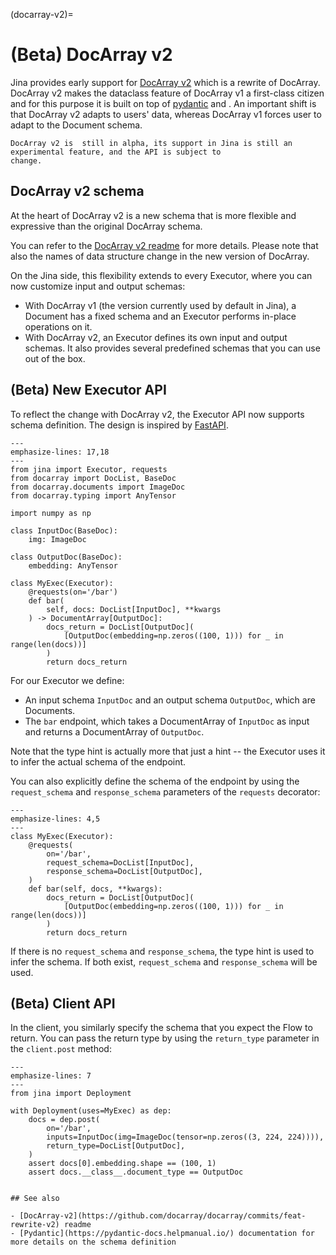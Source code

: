 (docarray-v2)=


# (Beta) DocArray v2

Jina provides early support for [DocArray v2](https://github.com/docarray/docarray/commits/feat-rewrite-v2) which
is a rewrite of DocArray. DocArray v2 makes the dataclass feature of DocArray v1 a first-class citizen and for this 
purpose it is built on top of [pydantic](https://pydantic-docs.helpmanual.io/) and . An important shift is that 
DocArray v2 adapts to users' data, whereas DocArray v1 forces user to adapt to the Document schema.

```{warning} Beta support
DocArray v2 is  still in alpha, its support in Jina is still an experimental feature, and the API is subject to 
change.
```

## DocArray v2 schema

At the heart of DocArray v2 is a new schema that is more flexible and expressive than the original DocArray schema.

You can refer to the [DocArray v2 readme](https://github.com/docarray/docarray/tree/feat-rewrite-v2) for more details. 
Please note that also the names of data structure change in the new version of DocArray.


On the Jina side, this flexibility extends to every Executor, where you can now customize input and output schemas:

- With DocArray v1 (the version currently used by default in Jina), a Document has a fixed schema and an Executor performs in-place operations on it. 
- With DocArray v2, an Executor defines its own input and output schemas. It also provides several predefined schemas that you can use out of the box.

## (Beta) New Executor API

To reflect the change with DocArray v2, the Executor API now supports schema definition. The 
design is inspired by [FastAPI](https://fastapi.tiangolo.com/). 


```{code-block} python
---
emphasize-lines: 17,18
---
from jina import Executor, requests
from docarray import DocList, BaseDoc
from docarray.documents import ImageDoc
from docarray.typing import AnyTensor

import numpy as np

class InputDoc(BaseDoc):
    img: ImageDoc

class OutputDoc(BaseDoc):
    embedding: AnyTensor

class MyExec(Executor):
    @requests(on='/bar')
    def bar(
        self, docs: DocList[InputDoc], **kwargs
    ) -> DocumentArray[OutputDoc]:
        docs_return = DocList[OutputDoc](
            [OutputDoc(embedding=np.zeros((100, 1))) for _ in range(len(docs))]
        )
        return docs_return
```

For our Executor we define:

- An input schema `InputDoc` and an output schema `OutputDoc`, which are Documents. 
- The `bar` endpoint, which takes a DocumentArray of `InputDoc` as input and returns a DocumentArray of
`OutputDoc`. 

Note that the type hint is actually more that just a hint -- the Executor uses it to infer the actual
schema of the endpoint.

You can also explicitly define the schema of the endpoint by using the `request_schema` and
`response_schema` parameters of the `requests` decorator:


```{code-block} python
---
emphasize-lines: 4,5
---
class MyExec(Executor):
    @requests(
        on='/bar',
        request_schema=DocList[InputDoc],
        response_schema=DocList[OutputDoc],
    )
    def bar(self, docs, **kwargs):
        docs_return = DocList[OutputDoc](
            [OutputDoc(embedding=np.zeros((100, 1))) for _ in range(len(docs))]
        )
        return docs_return
```

If there is no `request_schema` and `response_schema`, the type hint is used to infer the schema. If both exist, `request_schema`
and `response_schema` will be used.


## (Beta) Client API

In the client, you similarly specify the schema that you expect the Flow to return. You can pass the return type by using the `return_type` parameter in the `client.post` method:

```{code-block} python
---
emphasize-lines: 7
---
from jina import Deployment

with Deployment(uses=MyExec) as dep:
    docs = dep.post(
        on='/bar',
        inputs=InputDoc(img=ImageDoc(tensor=np.zeros((3, 224, 224)))),
        return_type=DocList[OutputDoc],
    )
    assert docs[0].embedding.shape == (100, 1)
    assert docs.__class__.document_type == OutputDoc
```



```{note}

## See also

- [DocArray-v2](https://github.com/docarray/docarray/commits/feat-rewrite-v2) readme
- [Pydantic](https://pydantic-docs.helpmanual.io/) documentation for more details on the schema definition

```
